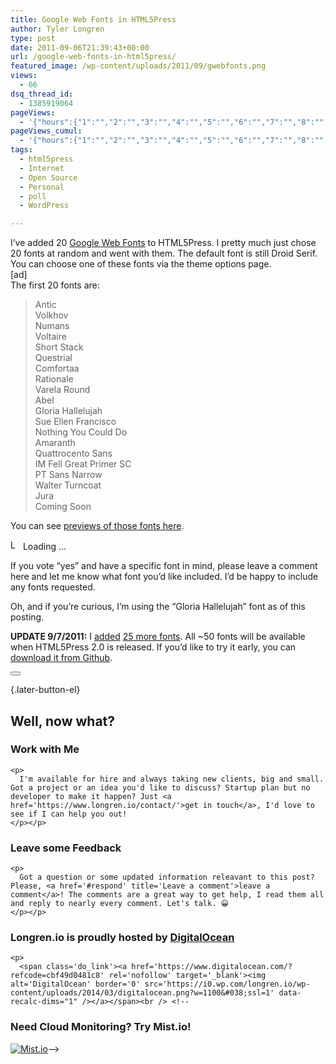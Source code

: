 ```yaml
---
title: Google Web Fonts in HTML5Press
author: Tyler Longren
type: post
date: 2011-09-06T21:39:43+00:00
url: /google-web-fonts-in-html5press/
featured_image: /wp-content/uploads/2011/09/gwebfonts.png
views:
  - 66
dsq_thread_id:
  - 1385919064
pageViews:
  - '{"hours":{"1":"","2":"","3":"","4":"","5":"","6":"","7":"","8":"","9":"","10":"","11":"","12":"","13":"","14":"","15":"","16":"","17":"","18":"","19":"","20":"","21":"","22":"","23":"","24":"","25":"","26":"","27":"","28":"","29":"","30":"","31":"","32":"","33":"","34":"","35":"","36":"","37":"","38":"","39":"","40":"","41":"","42":"","43":"","44":"","45":"","46":"","47":""},"days":{"2":"","3":"","4":"","5":"","6":"","7":"","8":"","9":"","10":"","11":"","12":"","13":"","14":""},"weeks":{"3":"","4":"","5":"","6":"","7":"","8":"","9":"","10":"","11":"","12":""},"months":{"4":"","5":"","6":"","7":"","8":"","9":"","10":"","11":"","12":"","13":"","14":"","15":"","16":"","17":"","18":"","19":"","20":"","21":"","22":"","23":"","24":""}}'
pageViews_cumul:
  - '{"hours":{"1":"","2":"","3":"","4":"","5":"","6":"","7":"","8":"","9":"","10":"","11":"","12":"","13":"","14":"","15":"","16":"","17":"","18":"","19":"","20":"","21":"","22":"","23":"","24":"","25":"","26":"","27":"","28":"","29":"","30":"","31":"","32":"","33":"","34":"","35":"","36":"","37":"","38":"","39":"","40":"","41":"","42":"","43":"","44":"","45":"","46":"","47":""},"days":{"2":"","3":"","4":"","5":"","6":"","7":"","8":"","9":"","10":"","11":"","12":"","13":"","14":""},"weeks":{"3":"","4":"","5":"","6":"","7":"","8":"","9":"","10":"","11":"","12":""},"months":{"4":"","5":"","6":"","7":"","8":"","9":"","10":"","11":"","12":"","13":"","14":"","15":"","16":"","17":"","18":"","19":"","20":"","21":"","22":"","23":"","24":""}}'
tags:
  - html5press
  - Internet
  - Open Source
  - Personal
  - poll
  - WordPress

---
```

I&#8217;ve added 20 [Google Web Fonts][1] to HTML5Press. I pretty much just chose 20 fonts at random and went with them. The default font is still Droid Serif. You can choose one of these fonts via the theme options page.  
[ad]  
The first 20 fonts are:

> Antic  
> Volkhov  
> Numans  
> Voltaire  
> Short Stack  
> Questrial  
> Comfortaa  
> Rationale  
> Varela Round  
> Abel  
> Gloria Hallelujah  
> Sue Ellen Francisco  
> Nothing You Could Do  
> Amaranth  
> Quattrocento Sans  
> IM Fell Great Primer SC  
> PT Sans Narrow  
> Walter Turncoat  
> Jura  
> Coming Soon 

You can see [previews of those fonts here][2].

<div id="polls-5" class="wp-polls">
</div>

<div id="polls-5-loading" class="wp-polls-loading">
  <img src="https://i2.wp.com/www.longren.io/wp-content/plugins/wp-polls/images/loading.gif?resize=16%2C16&#038;ssl=1" width="16" height="16" alt="Loading ..." title="Loading ..." class="wp-polls-image" data-recalc-dims="1" />&nbsp;Loading ...
</div>

If you vote &#8220;yes&#8221; and have a specific font in mind, please leave a comment here and let me know what font you&#8217;d like included. I&#8217;d be happy to include any fonts requested.

Oh, and if you&#8217;re curious, I&#8217;m using the &#8220;Gloria Hallelujah&#8221; font as of this posting.

**UPDATE 9/7/2011:** I [added][3] [25 more fonts][4]. All ~50 fonts will be available when HTML5Press 2.0 is released. If you&#8217;d like to try it early, you can [download it from Github][5]. 

<div class="wpulike wpulike-default " >
  <div class="wp_ulike_general_class wp_ulike_is_not_liked">
    <button type="button"
					aria-label="Like Button"
					data-ulike-id="2993"
					data-ulike-nonce="5521dcdf69"
					data-ulike-type="likeThis"
					data-ulike-template="wpulike-default"
					data-ulike-display-likers="0"
					data-ulike-disable-pophover="0"
					class="wp_ulike_btn wp_ulike_put_image wp_likethis_2993"></button><span class="count-box"></span>
  </div>
</div>

[][6]{.later-button-el}

<div class='what-next'>
  <h2>
    Well, now what?
  </h2>
  
  <div class='hire'>
    <h3>
      Work with Me
    </h3>
    
    <p>
      I'm available for hire and always taking new clients, big and small. Got a project or an idea you'd like to discuss? Startup plan but no developer to make it happen? Just <a href='https://www.longren.io/contact/'>get in touch</a>, I'd love to see if I can help you out!
    </p></p>
  </div>
  
  <div class='hire'>
    <h3>
      Leave some Feedback
    </h3>
    
    <p>
      Got a question or some updated information releavant to this post? Please, <a href='#respond' title='Leave a comment'>leave a comment</a>! The comments are a great way to get help, I read them all and reply to nearly every comment. Let's talk. 😀
    </p></p>
  </div>
  
  <div class='now-what-bottom-ad'>
    <h3>
      Longren.io is proudly hosted by <a href='https://www.digitalocean.com/?refcode=cbf49d0481c8'>DigitalOcean</a>
    </h3>
    
    <p>
      <span class='do_link'><a href='https://www.digitalocean.com/?refcode=cbf49d0481c8' rel='nofollow' target='_blank'><img alt='DigitalOcean' border='0' src='https://i0.wp.com/longren.io/wp-content/uploads/2014/03/digitalocean.png?w=1100&#038;ssl=1' data-recalc-dims="1" /></a></span><br /> <!--

<h3>Need Cloud Monitoring? Try Mist.io!</h3>

<span class='do_link'><a href='http://mist.io/?ref=tyler' rel='nofollow' target='_blank'><img alt='Mist.io' border='0' src='https://i0.wp.com/longren.io/wp-content/uploads/2014/04/mistio.jpg?w=1100&#038;ssl=1' data-recalc-dims="1"></a></span>--></div> </div>

 [1]: http://www.google.com/webfonts#ChoosePlace:select
 [2]: http://www.google.com/webfonts#UsePlace:use/Collection:Antic|Volkhov|Numans|Voltaire|Short+Stack|Questrial|Comfortaa|Rationale|Varela+Round|Abel|Gloria+Hallelujah|Sue+Ellen+Francisco|Nothing+You+Could+Do|Amaranth|Quattrocento+Sans|IM+Fell+Great+Primer+SC|PT+Sans+Narrow|Walter+Turncoat|Jura|Coming+Soon
 [3]: https://github.com/tlongren/html5press/commit/c9d81d4ac0afe53b1ff9c5c78a3b7f877941038a
 [4]: http://www.google.com/webfonts#ReviewPlace:refine/Collection:Days+One|Hammersmith+One|Rochester|Smythe|Allerta|Istok+Web|Redressed|News+Cycle|Architects+Daughter|Patrick+Hand|Yellowtail|Nunito|Cabin|Vibur|Carter+One|Give+You+Glory|Neucha|Cherry+Cream+Soda|Reenie+Beanie|Lobster+Two|Just+Another+Hand|Calligraffitti|Rock+Salt|Julee|Aclonica
 [5]: https://github.com/tlongren/html5press/archives/master
 [6]: #